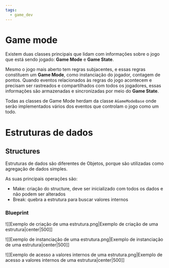 ```yaml
---
tags:
  - game_dev
---
```

# Game mode

Existem duas classes principais que lidam com informações sobre o jogo que está sendo jogado: **Game Mode** e **Game State**.

Mesmo o jogo mais aberto tem regras subjacentes, e essas regras constituem um **Game Mode**, como instanciação do jogador, contagem de pontos. Quando eventos relacionados às regras do jogo acontecem e precisam ser rastreados e compartilhados com todos os jogadores, essas informações são armazenadas e sincronizadas por meio do **Game State**.

Todas as classes de Game Mode herdam da classe `AGameModeBase` onde serão implementados vários dos eventos que controlam o jogo como um todo.

# Estruturas de dados

## Structures

Estruturas de dados são diferentes de Objetos, porque são utilizadas como agregação de dados simples.

As suas principais operações são:
- Make: criação do structure, deve ser inicializado com todos os dados e não podem ser alterados
- Break: quebra a estrutura para buscar valores internos

### Blueprint

![[Exemplo de criação de uma estrutura.png|Exemplo de criação de uma estrutura|center|500]]

![[Exemplo de instanciação de uma estrutura.png|Exemplo de instanciação de uma estrutura|center|500]]

![[Exemplo de acesso a valores internos de uma estrutura.png|Exemplo de acesso a valores internos de uma estrutura|center|500]]